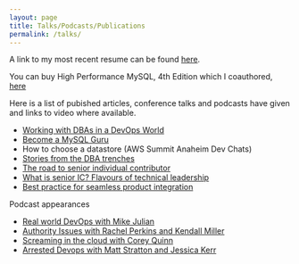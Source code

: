 ```yaml
---
layout: page
title: Talks/Podcasts/Publications
permalink: /talks/
---
```


A link to my most recent resume can be found [here][11].


You can buy High Performance MySQL, 4th Edition which I coauthored, [here](https://www.amazon.com/High-Performance-MySQL-Strategies-Operating/dp/1492080519/ref=sr_1_1?crid=2S4MNDOJHMQFE&keywords=high+performance+mysql&qid=1641929240&sprefix=high+performance+my%2Caps%2C170&sr=8-1)

Here is a list of pubished articles, conference talks and podcasts  have given and links to video where available.

* [Working with DBAs in a DevOps World][1]
* [Become a MySQL Guru][2]
* How to choose a datastore (AWS Summit Anaheim Dev Chats)
* [Stories from the DBA trenches][3]
* [The road to senior individual contributor][8]
* [What is senior IC? Flavours of technical leadership][9]
* [Best practice for seamless product integration][10]

Podcast appearances
* [Real world DevOps with Mike Julian][4]
* [Authority Issues with Rachel Perkins and Kendall Miller][5]
* [Screaming in the cloud with Corey Quinn][6]
* [Arrested Devops with Matt Stratton and Jessica Kerr][7]

[1]:	https://www.youtube.com/watch?v=Ym408YX2zTA
[2]:	https://www.socallinuxexpo.org/scale/16x/presentations/become-mysql-guru
[3]:	https://www.youtube.com/watch?v=89_RqH5Y95k&feature=youtu.be
[4]:	https://www.realworlddevops.com/episodes/episode-001-silvia-botros
[5]:	https://player.fm/series/authority-issues/episode-21-silvia-botros-twilio-sendgrid
[6]:	https://www.screaminginthecloud.com/episodes/company-migration-on-two-fronts-aws-and-the-career-paths-of-software-engineers
[7]:	https://www.arresteddevops.com/principal-engineer/
[8]:	https://leaddev.com/professional-development/road-senior-individual-contributor
[9]:	https://leaddev.com/leaddev-live/what-senior-ic-flavours-technical-leadership
[10]:	https://leaddev.com/technical-direction-strategy/best-practice-seamless-product-integration
[11]:   https://s3.amazonaws.com/blog.dbsmasher.com/sbotros_resume.pdf
